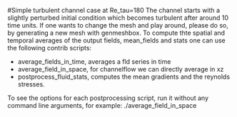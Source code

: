 #Simple turbulent channel case at Re_tau=180
The channel starts with a slightly perturbed initial condition which becomes turbulent after around 10 time units.
If one wants to change the mesh and play around, please do so, by generating a new mesh with genmeshbox.
To compute thte spatial and temporal averages of the output fields, mean_fields and stats one can use the following contrib scripts:
- average_fields_in_time, averages a fld series in time
- average_field_in_space, for channelflow we can directly average in xz
- postprocess_fluid_stats, computes the mean gradients and the reynolds stresses. 

To see the options for each postprocessing script, run it without any command line arguments, for example: ./average_field_in_space
